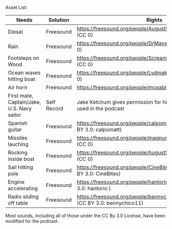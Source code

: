 Asset List:

| Needs | Solution | Rights |
| ------------- | ------------- | ------------- |
| Diesel| Freesound | https://freesound.org/people/AugustSandberg/sounds/264864/ (CC 0)|
| Rain | Freesound | https://freesound.org/people/DrMaysta/sounds/402549/ (CC 0) |
| Footsteps on Wood  |Freesound |   https://freesound.org/people/ScreamStudio/sounds/392604/ (CC 0)|
| Ocean waves hitting boat  | Freesound | https://freesound.org/people/Lydmakeren/sounds/510899/  (CC 0) |
| Air horn | Freesound | https://freesound.org/people/mcpable/sounds/131930/ (CC 0)|
| First mate, Captain/Jake, U.S. Navy sailor | Self Record  | Jake Ketchum gives permission for his voice to be recorded and used in the podcast |
| Spanish guitar | Freesound | https://freesound.org/people/calpomatt/sounds/124003/ (CC BY 3.0:  calpomatt) |
| Missiles lauching| Freesound |  https://freesound.org/people/magnuswaker/sounds/528257/ (CC 0)|
| Rocking inside boat | Freesound | https://freesound.org/people/AugustSandberg/sounds/265553/ (CC 0) |
| Sail hitting pole | Freesound |https://freesound.org/people/CineBites/sounds/545843/ (CC BY 3.0: CineBites)|
| Engine accelerating | Freesound |https://freesound.org/people/hantorio/sounds/274910/ (CC BY 3.0: hantorio ) |
| Radio sliding off table | Freesound | https://freesound.org/people/bennychico11/sounds/44419/ (CC BY 3.0: bennychico11) |

Most sounds, including all of those under the CC By 3.0 License, have been modified for the podcast.
